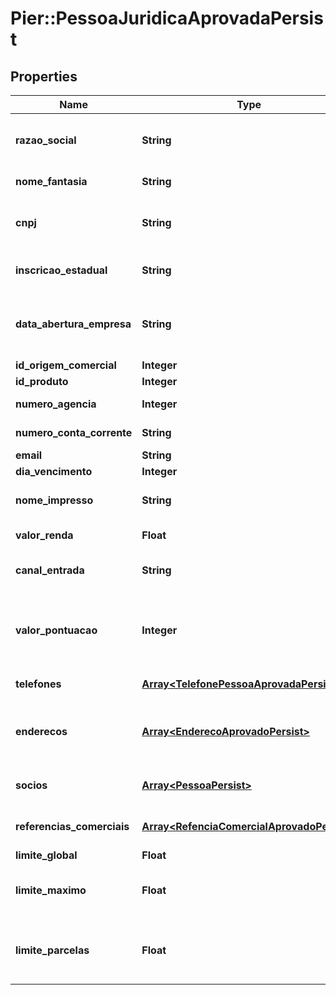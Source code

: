 # Pier::PessoaJuridicaAprovadaPersist

## Properties
Name | Type | Description | Notes
------------ | ------------- | ------------- | -------------
**razao_social** | **String** | Apresenta o nome completo da raz\u00E3o social (nome empresarial)&#39;. | 
**nome_fantasia** | **String** | Apresenta o nome fantasia da empresa. | [optional] 
**cnpj** | **String** | N\u00FAmero do Cadastro Nacional de Pessoa Juridica (CNPJ) | 
**inscricao_estadual** | **String** | N\u00FAmero da Inscri\u00E7\u00E3o Estadual (IE). | [optional] 
**data_abertura_empresa** | **String** | Data de abertura da empresa, essa data deve ser informada no formato: aaaa-MM-dd. | 
**id_origem_comercial** | **Integer** | Id da origem comercial | 
**id_produto** | **Integer** | Id do produto | 
**numero_agencia** | **Integer** | N\u00FAmero da ag\u00EAncia. | [optional] 
**numero_conta_corrente** | **String** | N\u00FAmero da conta corrente. | [optional] 
**email** | **String** | Email da empresa | [optional] 
**dia_vencimento** | **Integer** | Dia vencimento | 
**nome_impresso** | **String** | Nome que deve ser impresso no cart\u00E3o | [optional] 
**valor_renda** | **Float** | Apresenta o valor da renda compravada | [optional] 
**canal_entrada** | **String** | Indica o canal pelo qual o cadastro do cliente foi realizado | [optional] 
**valor_pontuacao** | **Integer** | Indica o valor da pontua\u00E7\u00E3o atribuido ao cliente (caso n\u00E3o informado ser\u00E1 atribuido o valor = 0) | [optional] 
**telefones** | [**Array&lt;TelefonePessoaAprovadaPersist&gt;**](TelefonePessoaAprovadaPersist.md) | Apresenta os telefones da empresa | [optional] 
**enderecos** | [**Array&lt;EnderecoAprovadoPersist&gt;**](EnderecoAprovadoPersist.md) | Pode ser informado os seguintes tipos de endere\u00E7o: Residencial, Comercial, e Outros | 
**socios** | [**Array&lt;PessoaPersist&gt;**](PessoaPersist.md) | Apresenta os dados dos s\u00F3cios da empresa, caso exista | [optional] 
**referencias_comerciais** | [**Array&lt;RefenciaComercialAprovadoPersist&gt;**](RefenciaComercialAprovadoPersist.md) | Apresenta os dados das refer\u00EAncias comerciais | [optional] 
**limite_global** | **Float** | Valor do Limite Global | 
**limite_maximo** | **Float** | Valor m\u00E1ximo do limite de cr\u00E9dito para realizar transa\u00E7\u00F5es | 
**limite_parcelas** | **Float** | Valor do limite de cr\u00E9dito acumulado da soma das parcelas das compras | 


